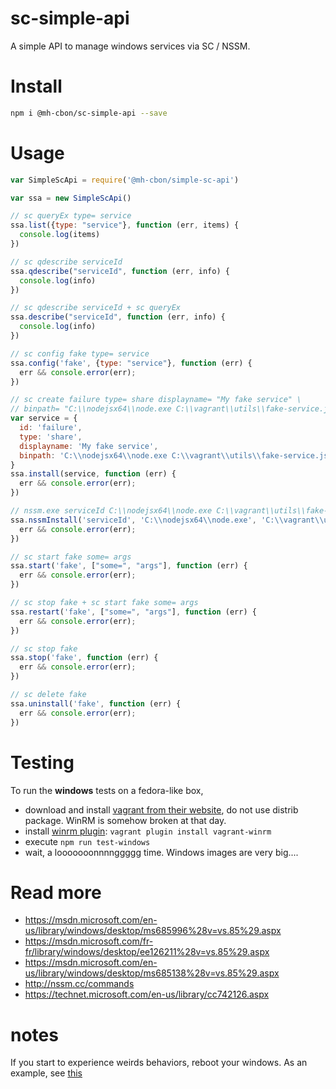 # sc-simple-api

A simple API to manage windows services via SC / NSSM.

# Install

```sh
npm i @mh-cbon/sc-simple-api --save
```

# Usage

```js
var SimpleScApi = require('@mh-cbon/simple-sc-api')

var ssa = new SimpleScApi()

// sc queryEx type= service
ssa.list({type: "service"}, function (err, items) {
  console.log(items)
})

// sc qdescribe serviceId
ssa.qdescribe("serviceId", function (err, info) {
  console.log(info)
})

// sc qdescribe serviceId + sc queryEx
ssa.describe("serviceId", function (err, info) {
  console.log(info)
})

// sc config fake type= service
ssa.config('fake', {type: "service"}, function (err) {
  err && console.error(err);
})

// sc create failure type= share displayname= "My fake service" \
// binpath= "C:\\nodejsx64\\node.exe C:\\vagrant\\utils\\fake-service.js"
var service = {
  id: 'failure',
  type: 'share',
  displayname: 'My fake service',
  binpath: 'C:\\nodejsx64\\node.exe C:\\vagrant\\utils\\fake-service.js'
}
ssa.install(service, function (err) {
  err && console.error(err);
})

// nssm.exe serviceId C:\\nodejsx64\\node.exe C:\\vagrant\\utils\\fake-service.js
ssa.nssmInstall('serviceId', 'C:\\nodejsx64\\node.exe', 'C:\\vagrant\\utils\\fake-service.js', function (err) {
  err && console.error(err);
})

// sc start fake some= args
ssa.start('fake', ["some=", "args"], function (err) {
  err && console.error(err);
})

// sc stop fake + sc start fake some= args
ssa.restart('fake', ["some=", "args"], function (err) {
  err && console.error(err);
})

// sc stop fake
ssa.stop('fake', function (err) {
  err && console.error(err);
})

// sc delete fake
ssa.uninstall('fake', function (err) {
  err && console.error(err);
})
```

# Testing

To run the __windows__ tests on a fedora-like box,

- download and install [vagrant from their website](https://www.vagrantup.com/downloads.html), do not use distrib package. WinRM is somehow broken at that day.
- install [winrm plugin](https://github.com/criteo/vagrant-winrm): `vagrant plugin install vagrant-winrm`
- execute `npm run test-windows`
- wait, a looooooonnnnggggg time. Windows images are very big....

# Read more
- https://msdn.microsoft.com/en-us/library/windows/desktop/ms685996%28v=vs.85%29.aspx
- https://msdn.microsoft.com/fr-fr/library/windows/desktop/ee126211%28v=vs.85%29.aspx
- https://msdn.microsoft.com/en-us/library/windows/desktop/ms685138%28v=vs.85%29.aspx
- http://nssm.cc/commands
- https://technet.microsoft.com/en-us/library/cc742126.aspx

# notes

If you start to experience weirds behaviors, reboot your windows. As an example, see [this](http://stackoverflow.com/questions/20561990/how-to-solve-the-specified-service-has-been-marked-for-deletion-error)
